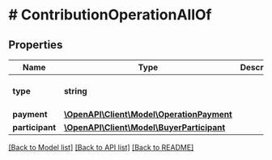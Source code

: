 # # ContributionOperationAllOf

## Properties

Name | Type | Description | Notes
------------ | ------------- | ------------- | -------------
**type** | **string** |  | [optional] [default to 'CONTRIBUTION']
**payment** | [**\OpenAPI\Client\Model\OperationPayment**](OperationPayment.md) |  | [optional] 
**participant** | [**\OpenAPI\Client\Model\BuyerParticipant**](BuyerParticipant.md) |  | [optional] 

[[Back to Model list]](../../README.md#documentation-for-models) [[Back to API list]](../../README.md#documentation-for-api-endpoints) [[Back to README]](../../README.md)


